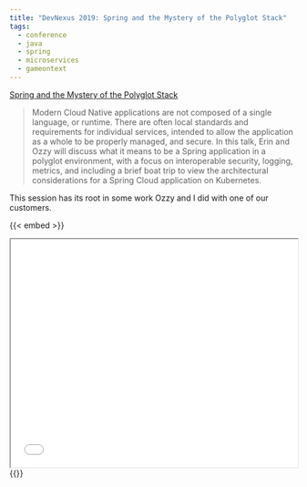 ```yaml
---
title: "DevNexus 2019: Spring and the Mystery of the Polyglot Stack"
tags: 
  - conference
  - java
  - spring
  - microservices
  - gameontext
---
```

[Spring and the Mystery of the Polyglot Stack](https://devnexus.com/archive/devnexus2019/presentations/3833/)

> Modern Cloud Native applications are not composed of a single language, or runtime. There are often local standards and requirements for individual services, intended to allow the application as a whole to be properly managed, and secure. In this talk, Erin and Ozzy will discuss what it means to be a Spring application in a polyglot environment, with a focus on interoperable security, logging, metrics, and including a brief boat trip to view the architectural considerations for a Spring Cloud application on Kubernetes.

This session has its root in some work Ozzy and I did with one of our customers. 

{{< embed >}}
<iframe src="/files/2019-spring-mystery-polyglot-devnexus" width="100%" height="400px"></iframe>
{{</ embed >}}